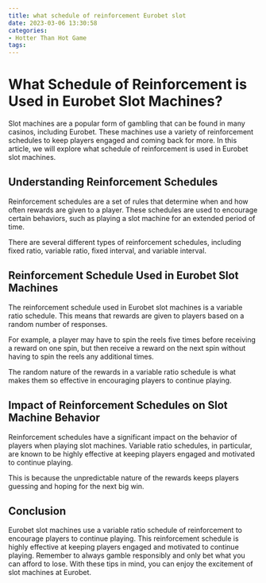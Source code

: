 ```yaml
---
title: what schedule of reinforcement Eurobet slot
date: 2023-03-06 13:30:58
categories:
- Hotter Than Hot Game
tags:
---
```



# What Schedule of Reinforcement is Used in Eurobet Slot Machines?

Slot machines are a popular form of gambling that can be found in many casinos, including Eurobet. These machines use a variety of reinforcement schedules to keep players engaged and coming back for more. In this article, we will explore what schedule of reinforcement is used in Eurobet slot machines.

## Understanding Reinforcement Schedules

Reinforcement schedules are a set of rules that determine when and how often rewards are given to a player. These schedules are used to encourage certain behaviors, such as playing a slot machine for an extended period of time.

There are several different types of reinforcement schedules, including fixed ratio, variable ratio, fixed interval, and variable interval.

## Reinforcement Schedule Used in Eurobet Slot Machines

The reinforcement schedule used in Eurobet slot machines is a variable ratio schedule. This means that rewards are given to players based on a random number of responses.

For example, a player may have to spin the reels five times before receiving a reward on one spin, but then receive a reward on the next spin without having to spin the reels any additional times.

The random nature of the rewards in a variable ratio schedule is what makes them so effective in encouraging players to continue playing.

## Impact of Reinforcement Schedules on Slot Machine Behavior

Reinforcement schedules have a significant impact on the behavior of players when playing slot machines. Variable ratio schedules, in particular, are known to be highly effective at keeping players engaged and motivated to continue playing.

This is because the unpredictable nature of the rewards keeps players guessing and hoping for the next big win.

## Conclusion

Eurobet slot machines use a variable ratio schedule of reinforcement to encourage players to continue playing. This reinforcement schedule is highly effective at keeping players engaged and motivated to continue playing. Remember to always gamble responsibly and only bet what you can afford to lose. With these tips in mind, you can enjoy the excitement of slot machines at Eurobet.